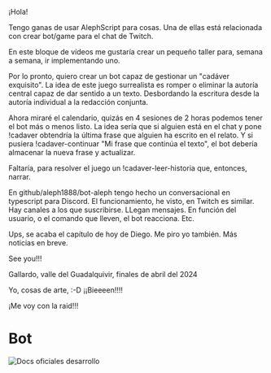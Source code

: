 ¡Hola!

Tengo ganas de usar AlephScript para cosas. Una de ellas está 
relacionada con crear bot/game para el chat de Twitch.

En este bloque de vídeos me gustaría crear un pequeño taller para, 
semana a semana, ir implementando uno.

Por lo pronto, quiero crear un bot capaz de gestionar un "cadáver 
exquisito". La idea de este juego surrealista es romper o eliminar la 
autoría central capaz de dar sentido a un texto. Desbordando la 
escritura desde la autoría individual a la redacción conjunta.

Ahora miraré el calendario, quizás en 4 sesiones de 2 horas podemos 
tener el bot más o menos listo. La idea sería que si alguien está en el 
chat y pone !cadaver obtendría la última frase que alguien ha escrito en 
el relato. Y si pusiera !cadaver-continuar "Mi frase que continúa el 
texto", el bot debería almacenar la nueva frase y actualizar.

Faltaría, para resolver el juego un !cadaver-leer-historia que, 
entonces, narrar.

En github/aleph1888/bot-aleph tengo hecho un conversacional en 
typescript para Discord. El funcionamiento, he visto, en Twitch es 
similar. Hay canales a los que suscribirse. LLegan mensajes. En función 
del usuario, o el comando que lleven, el bot reacciona. Etc.

Ups, se acaba el capítulo de hoy de Diego. Me piro yo también. Más 
noticias en breve.

See you!!!

Gallardo, valle del Guadalquivir, finales de abril del 2024

Yo, cosas de arte, :-D ¡¡Bieeeen!!!!

¡Me voy con la raid!!!


# Bot

![Docs oficiales desarrollo](https://dev.twitch.tv/docs/irc/get-started/#initialize-and-install-the-package)